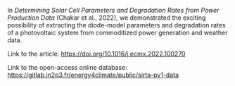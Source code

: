 In _Determining Solar Cell Parameters and Degradation Rates from Power Production Data_ (Chakar et al., 2022), we demonstrated the exciting possibility of extracting the diode-model parameters and degradation rates of a photovoltaic system from commoditized power generation and weather data.

Link to the article: https://doi.org/10.1016/j.ecmx.2022.100270

Link to the open-access online database: https://gitlab.in2p3.fr/energy4climate/public/sirta-pv1-data
